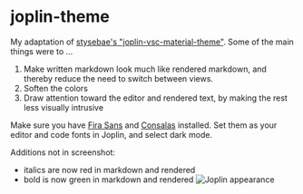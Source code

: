 # joplin-theme

My adaptation of [stysebae's "joplin-vsc-material-theme"](https://github.com/stysebae/joplin-vsc-material-theme). Some of the main things were to ...
1. Make written markdown look much like rendered markdown, and thereby reduce the need to switch between views.
2. Soften the colors
3. Draw attention toward the editor and rendered text, by making the rest less visually intrusive

Make sure you have [Fira Sans](https://fonts.google.com/specimen/Fira+Sans) and [Consalas](https://docs.microsoft.com/en-us/typography/font-list/consolas) installed. Set them as your editor and code fonts in Joplin, and select dark mode.

Additions not in screenshot:
- italics are now red in markdown and rendered
- bold is now green in markdown and rendered
![Joplin appearance](https://user-images.githubusercontent.com/14853147/151723924-e60098d2-54cd-4c1c-b0d6-ffb404fa700e.png)
